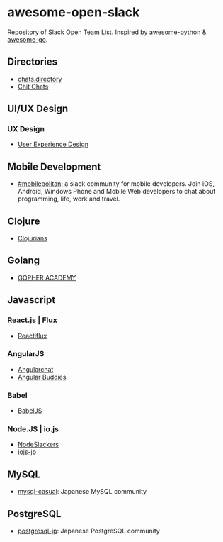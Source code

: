 # awesome-open-slack

Repository of Slack Open Team List.
Inspired by [awesome-python](https://github.com/avelino/awesome-python) & [awesome-go](https://github.com/avelino/awesome-go).

## Directories
- [chats.directory](http://chats.directory/)
- [Chit Chats](http://www.chitchats.co/)

## UI/UX Design

### UX Design
- [User Experience Design](http://www.designerhangout.co/)

## Mobile Development

- [#mobilepolitan](http://mobilepolitan.com/): a slack community for mobile developers. Join iOS, Android, Windows Phone and Mobile Web developers to chat about programming, life, work and travel.

## Clojure
- [Clojurians](http://clojurians.net/)

## Golang
- [GOPHER ACADEMY](http://blog.gopheracademy.com/gophers-slack-community/)

## Javascript

### React.js | Flux
- [Reactiflux](http://www.reactiflux.com/)

### AngularJS
- [Angularchat](http://angularchat.co/)
- [Angular Buddies](http://www.angularbuddies.com/)

### Babel
- [BabelJS](https://babel-slack.herokuapp.com/)

### Node.JS | io.js
- [NodeSlackers](http://nodeslackers.io/)
- [iojs-jp](http://iojs-jp-slack.herokuapp.com/)

## MySQL
- [mysql-casual](http://mysql-casual-slackin.herokuapp.com/): Japanese MySQL community

## PostgreSQL
- [postgresql-jp](https://postgresql-hackers-jp.herokuapp.com/): Japanese PostgreSQL community
